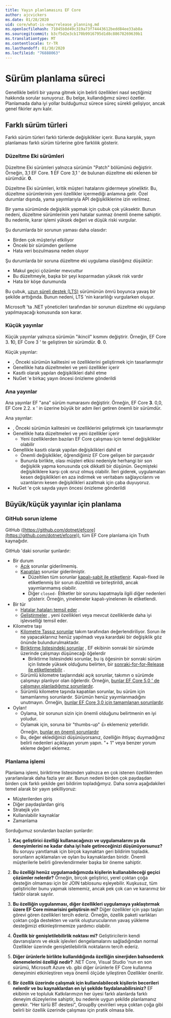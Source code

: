 ```yaml
---
title: Yayın planlamasını EF Core
author: ajcvickers
ms.date: 01/28/2020
uid: core/what-is-new/release_planning.md
ms.openlocfilehash: 71045b8d49c319a73f74443612bedd84ee33ab8a
ms.sourcegitcommit: b3cf5d2e3cb170b9916795d1d8c88678269639b1
ms.translationtype: MT
ms.contentlocale: tr-TR
ms.lasthandoff: 01/30/2020
ms.locfileid: "76888063"
---
```

# <a name="release-planning-process"></a>Sürüm planlama süreci

Genellikle belirli bir yayına gitmek için belirli özellikleri nasıl seçtiğimiz hakkında sorular sunuyoruz.
Bu belge, kullandığımız süreci özetler.
Planlamada daha iyi yollar bulduğumuz sürece süreç sürekli gelişiyor, ancak genel fikirler aynı kalır.

## <a name="different-kinds-of-releases"></a>Farklı sürüm türleri

Farklı sürüm türleri farklı türlerde değişiklikler içerir.
Buna karşılık, yayın planlaması farklı sürüm türlerine göre farklılık gösterir.

### <a name="patch-releases"></a>Düzeltme Eki sürümleri

Düzeltme Eki sürümleri yalnızca sürümün "Patch" bölümünü değiştirir.
Örneğin, 3,1 EF Core. **1** EF Core 3,1 ' de bulunan düzeltme eki eklenen bir sürümdür. **0**.

Düzeltme Eki sürümleri, kritik müşteri hatalarını gidermeye yöneliktir.
Bu, düzeltme sürümlerinin yeni özellikler içermediği anlamına gelir.
Özel durumlar dışında, yama yayımlarıyla API değişikliklerine izin verilmez.

Bir yama sürümünde değişiklik yapmak için çubuk çok yüksektir.
Bunun nedeni, düzeltme sürümlerinin yeni hatalar sunmaz önemli öneme sahiptir.
Bu nedenle, karar işlemi yüksek değeri ve düşük riski vurgular.

Şu durumlarda bir sorunun yaması daha olasıdır:
  * Birden çok müşteriyi etkiliyor
  * Önceki bir sürümden gerileme
  * Hata veri bozulmasına neden oluyor

Şu durumlarda bir soruna düzeltme eki uygulama olasılığınız düşüktür:
  * Makul geçici çözümler mevcuttur
  * Bu düzeltmeyle, başka bir şeyi koparmadan yüksek risk vardır
  * Hata bir köşe durumunda

Bu çubuk, [uzun süreli destek (LTS)](https://dotnet.microsoft.com/platform/support/policy/dotnet-core) sürümünün ömrü boyunca yavaş bir şekilde arttığında. Bunun nedeni, LTS 'nin kararlılığı vurgularken oluşur.

Microsoft 'ta .NET yöneticileri tarafından bir sorunun düzeltme eki uygulanıp yapılmayacağı konusunda son karar.

### <a name="minor-releases"></a>Küçük yayınlar

Küçük yayınlar yalnızca sürümün "ikincil" kısmını değiştirir.
Örneğin, EF Core 3. **1**0, EF Core 3 ' te geliştiren bir sürümdür. **0**. 0.

Küçük yayınlar:
* , Önceki sürümün kalitesini ve özelliklerini geliştirmek için tasarlanmıştır
* Genellikle hata düzeltmeleri ve yeni özellikler içerir
* Kasıtlı olarak yapılan değişiklikleri dahil etme
* NuGet 'e birkaç yayın öncesi önizleme gönderildi

### <a name="major-releases"></a>Ana yayınlar

Ana yayınlar EF "ana" sürüm numarasını değiştirir.
Örneğin, EF Core **3**. 0,0, EF Core 2.2. x ' in üzerine büyük bir adım ileri getiren önemli bir sürümdür.

Ana yayınlar:
* , Önceki sürümün kalitesini ve özelliklerini geliştirmek için tasarlanmıştır
* Genellikle hata düzeltmeleri ve yeni özellikler içerir
  * Yeni özelliklerden bazıları EF Core çalışması için temel değişiklikler olabilir
* Genellikle kasıtlı olarak yapılan değişiklikleri dahil et
  * Önemli değişiklikler, öğrendiğimiz EF Core gelişen bir parçasıdır
  * Bununla birlikte, olası müşteri etkisi nedeniyle herhangi bir son değişiklik yapma konusunda çok dikkatli bir düşünün. Geçmişteki değişikliklere karşı çok ısruz olmuş olabilir. İleri giderek, uygulamaları kesen değişiklikleri en aza indirmek ve veritabanı sağlayıcılarını ve uzantılarını kesen değişiklikleri azaltmak için çaba duyuyoruz.
* NuGet 'e çok sayıda yayın öncesi önizleme gönderildi

## <a name="planning-for-majorminor-releases"></a>Büyük/küçük yayınlar için planlama

### <a name="github-issue-tracking"></a>GitHub sorun izleme

GitHub ([https://github.com/dotnet/efcore](https://github.com/dotnet/efcore)), tüm EF Core planlama için Truth kaynağıdır.

GitHub 'daki sorunlar şunlardır:

* Bir durum
  * [Açık](https://github.com/dotnet/efcore/issues) sorunlar giderilmemiş.
  * [Kapatılan](https://github.com/dotnet/efcore/issues?q=is%3Aissue+is%3Aclosed) sorunlar giderilmiştir.
    * Düzeltilen tüm sorunlar [kapalı-sabit ile etiketlenir](https://github.com/dotnet/efcore/issues?q=is%3Aissue+label%3Aclosed-fixed+is%3Aclosed). Kapalı-fixed ile etiketlenmiş bir sorun düzeltildi ve birleştirildi, ancak yayımlanmamış olabilir.
    * Diğer `closed-` Etiketler bir sorunu kapatmayla ilgili diğer nedenleri gösterir. Örneğin, yinelemeler kapalı-yinelenen ile etiketlendi.
* Bir tür
  * [Hatalar hataları temsil eder](https://github.com/dotnet/efcore/issues?q=is%3Aissue+is%3Aopen+label%3Atype-bug) .
  * [Geliştirmeler](https://github.com/dotnet/efcore/issues?q=is%3Aissue+is%3Aopen+label%3Atype-enhancement) , yeni özellikleri veya mevcut özelliklerde daha iyi işlevselliği temsil eder.
* Kilometre taşı
  * [Kilometre Taşsız sorunlar](https://github.com/dotnet/efcore/issues?q=is%3Aopen+is%3Aissue+no%3Amilestone) takım tarafından değerlendiriliyor. Sorun ile ne yapacaklarınız henüz yapılmadı veya karardaki bir değişiklik göz önünde bulundurulmaktadır.
  * [Biriktirme listesindeki sorunlar](https://github.com/dotnet/efcore/issues?q=is%3Aopen+is%3Aissue+milestone%3ABacklog) , EF ekibinin sonraki bir sürümde üzerinde çalışmayı düşünecağı öğelerdir
    * Biriktirme listesindeki sorunlar, bu iş öğesinin bir sonraki sürüm için listede yüksek olduğunu belirten, bir [sonraki-for-for-Release ile etiketlenebilir](https://github.com/dotnet/efcore/issues?q=is%3Aissue+is%3Aopen+label%3Aconsider-for-next-release) .
  * Sürümlü kilometre taşlarındaki açık sorunlar, takımın o sürümde çalışmayı planlıyor olan öğelerdir. Örneğin, [bunlar EF Core 5,0 ' de çalışmayı planladığımız sorunlardır](https://github.com/dotnet/efcore/issues?q=is%3Aopen+is%3Aissue+milestone%3A5.0.0).
  * Sürümlü kilometre taşında kapatılan sorunlar, bu sürüm için tamamlanmış sorunlardır. Sürümün henüz yayımlanmadığını unutmayın. Örneğin, [bunlar EF Core 3,0 için tamamlanan sorunlardır](https://github.com/dotnet/efcore/issues?q=is%3Aissue+milestone%3A3.0.0+is%3Aclosed).
* Oyları!
  * Oylama, bir sorunun sizin için önemli olduğunu belirtmenin en iyi yoludur.
  * Oylamak için, soruna bir "thumbs-up" 👍 eklemeniz yeterlidir. Örneğin, [bunlar en önemli sorunlardır](https://github.com/dotnet/efcore/issues?q=is%3Aissue+is%3Aopen+sort%3Areactions-%2B1-desc)
  * Bu, değer eklediğinizi düşünüyorsanız, özelliğin ihtiyaç duymadığınız belirli nedenleri açıklayan yorum yapın. "+ 1" veya benzer yorum ekleme değeri eklemez.

### <a name="the-planning-process"></a>Planlama işlemi

Planlama işlemi, biriktirme listesinden yalnızca en çok istenen özelliklerden yararlanılarak daha fazla yer alır.
Bunun nedeni birden çok paydaşdan birden çok farklı şekilde geri bildirim topladığımyız.
Daha sonra aşağıdakileri temel alarak bir yayın şekilliyoruz:

* Müşterilerden giriş
* Diğer paydaşlardan giriş
* Stratejik yön
* Kullanılabilir kaynaklar
* Zamanlama

Sorduğumuz sorulardan bazıları şunlardır:

1. **Kaç geliştirici özelliği kullanacağınızı ve uygulamalarını ya da deneyimlerini ne kadar daha iyi hale getireceğinizi düşünüyorsunuz?** Bu soruyu yanıtlamak için birçok kaynaktan geri bildirim topladık. sorunların açıklamaları ve oyları bu kaynaklardan biridir. Önemli müşterilerle belirli görevlendirmeler başka bir öneme sahiptir.

2. **Bu özelliği henüz uygulamadığımızda kişilerin kullanabileceği geçici çözümler nelerdir?** Örneğin, birçok geliştirici, yerel çoktan çoğa desteğin olmaması için bir JOIN tablosunu eşleyebilir. Kuşkusuz, tüm geliştiriciler bunu yapmak istememiz, ancak pek çok can ve kararımız bir faktör olarak sayılır.

3. **Bu özelliğin uygulanması, diğer özellikleri uygulamaya yaklaştırmak üzere EF Core mimarisini geliştirsin mi?** Diğer özellikler için yapı taşları görevi gören özellikleri tercih ederiz. Örneğin, özellik paketi varlıkları çoktan çoğa destekten ve varlık oluşturucularının yavaş yükleme desteğimizi etkinleştirmemize yardımcı olabilir.

4. **Özellik bir genişletilebilirlik noktası mi?** Geliştiricilerin kendi davranışlarını ve eksik işlevleri dengelamalarını sağladığından normal Özellikler üzerinde genişletilebilirlik noktalarını tercih ederiz.

5. **Diğer ürünlerle birlikte kullanıldığında özelliğin sinerjiden bahsederek denemelerini özelliği nedir?** .NET Core, Visual Studio 'nun en son sürümü, Microsoft Azure vb. gibi diğer ürünlerle EF Core kullanma deneyimini etkinleştiren veya önemli ölçüde iyileştiren Özellikler önerilir.

6. **Bir özellik üzerinde çalışmak için kullanılabilecek kişilerin becerileri nelerdir ve bu kaynaklardan en iyi şekilde faydalanabilirsiniz?** EF ekibinin ve topluluk Katkılarımızın her üyesi farklı alanlarda farklı deneyim düzeylerine sahiptir, bu nedenle uygun şekilde planlamanız gerekir. "Her türlü BT destesi", GroupBy çevirileri veya çoktan çoğa gibi belirli bir özellik üzerinde çalışması için pratik olmasa bile.
